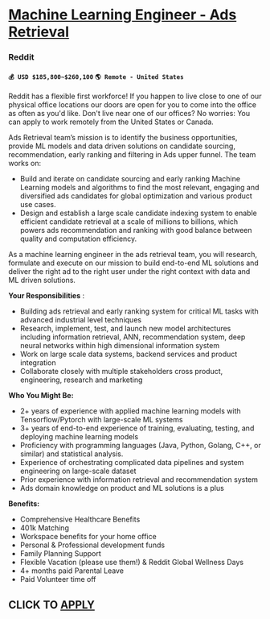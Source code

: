 # [Machine Learning Engineer - Ads Retrieval](https://www.remotewlb.com/apply/machine-learning-engineer-ads-retrieval)  
### Reddit  
#### `💰 USD $185,800~$260,100` `🌎 Remote - United States`  

Reddit has a flexible first workforce! If you happen to live close to one of our physical office locations our doors are open for you to come into the office as often as you'd like. Don't live near one of our offices? No worries: You can apply to work remotely from the United States or Canada.

Ads Retrieval team’s mission is to identify the business opportunities, provide ML models and data driven solutions on candidate sourcing, recommendation, early ranking and filtering in Ads upper funnel. The team works on:

  * Build and iterate on candidate sourcing and early ranking Machine Learning models and algorithms to find the most relevant, engaging and diversified ads candidates for global optimization and various product use cases. 
  * Design and establish a large scale candidate indexing system to enable efficient candidate retrieval at a scale of millions to billions, which powers ads recommendation and ranking with good balance between quality and computation efficiency. 

As a machine learning engineer in the ads retrieval team, you will research, formulate and execute on our mission to build end-to-end ML solutions and deliver the right ad to the right user under the right context with data and ML driven solutions.

**Your Responsibilities** :

  * Building ads retrieval and early ranking system for critical ML tasks with advanced industrial level techniques
  * Research, implement, test, and launch new model architectures including information retrieval, ANN, recommendation system, deep neural networks within high dimensional information system
  * Work on large scale data systems, backend services and product integration
  * Collaborate closely with multiple stakeholders cross product, engineering, research and marketing 

**Who You Might Be:**

  * 2+ years of experience with applied machine learning models with Tensorflow/Pytorch with large-scale ML systems 
  * 3+ years of end-to-end experience of training, evaluating, testing, and deploying machine learning models
  * Proficiency with programming languages (Java, Python, Golang, C++, or similar) and statistical analysis.
  * Experience of orchestrating complicated data pipelines and system engineering on large-scale dataset
  * Prior experience with information retrieval and recommendation system
  * Ads domain knowledge on product and ML solutions is a plus

**Benefits:**

  * Comprehensive Healthcare Benefits
  * 401k Matching
  * Workspace benefits for your home office
  * Personal & Professional development funds
  * Family Planning Support
  * Flexible Vacation (please use them!) & Reddit Global Wellness Days
  * 4+ months paid Parental Leave
  * Paid Volunteer time off

  
## CLICK TO [APPLY](https://www.remotewlb.com/apply/machine-learning-engineer-ads-retrieval)

